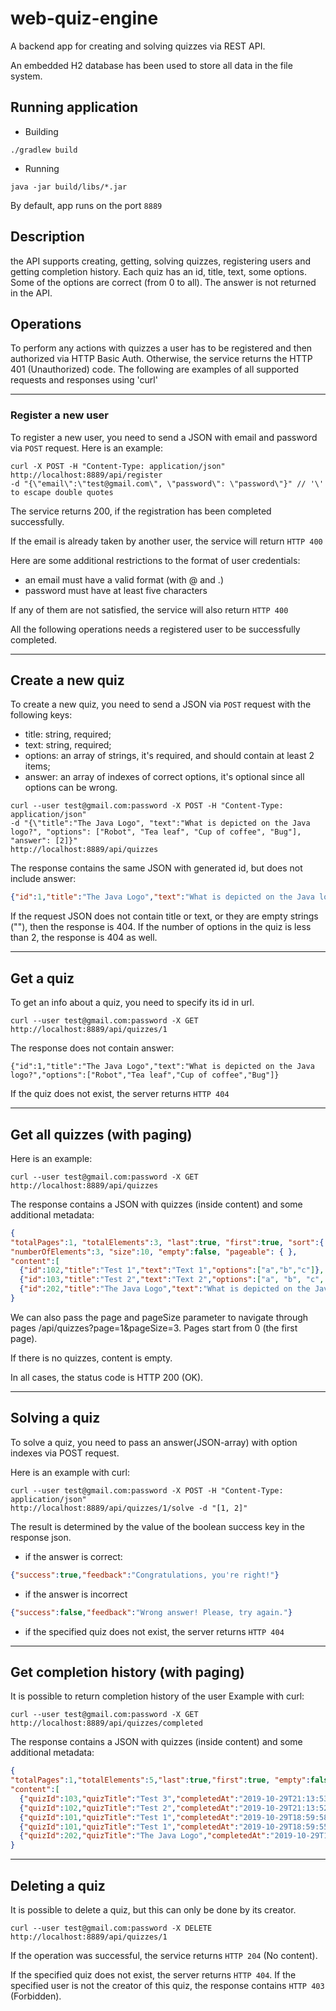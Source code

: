# web-quiz-engine
A backend app for creating and solving quizzes via REST API.

An embedded H2 database has been used to store all data in the file system.

## Running application
- Building
````
./gradlew build
````
- Running
````
java -jar build/libs/*.jar
````
By default, app runs on the port `8889`

## Description
the API supports creating, getting, solving quizzes, registering users and getting completion history. Each quiz has an id, title, text, some options. Some of the options are correct (from 0 to all). The answer is not returned in the API.

## Operations
To perform any actions with quizzes a user has to be registered and then authorized via HTTP Basic Auth. Otherwise, the service returns the HTTP 401 (Unauthorized) code.
The following are examples of all supported requests and responses using 'curl'

---

### Register a new user
To register a new user, you need to send a JSON with email and password via `POST` request. Here is an example:
```
curl -X POST -H "Content-Type: application/json" http://localhost:8889/api/register
-d "{\"email\":\"test@gmail.com\", \"password\": \"password\"}" // '\' to escape double quotes
```
The service returns 200, if the registration has been completed successfully.

If the email is already taken by another user, the service will return `HTTP 400`

Here are some additional restrictions to the format of user credentials:
- an email must have a valid format (with @ and .)
- password must have at least five characters

If any of them are not satisfied, the service will also return `HTTP 400`

All the following operations needs a registered user to be successfully completed.

---

## Create a new quiz
To create a new quiz, you need to send a JSON via `POST` request with the following keys:
- title: string, required;
- text: string, required;
- options: an array of strings, it's required, and should contain at least 2 items;
- answer: an array of indexes of correct options, it's optional since all options can be wrong.

```
curl --user test@gmail.com:password -X POST -H "Content-Type: application/json"
-d "{\"title":"The Java Logo", "text":"What is depicted on the Java logo?", "options": ["Robot", "Tea leaf", "Cup of coffee", "Bug"], "answer": [2]}"
http://localhost:8889/api/quizzes
```
The response contains the same JSON with generated id, but does not include answer:
```JSON
{"id":1,"title":"The Java Logo","text":"What is depicted on the Java logo?","options":["Robot","Tea leaf","Cup of coffee","Bug"]}
```
If the request JSON does not contain title or text, or they are empty strings (""), then the response is 404. If the number of options in the quiz is less than 2, the response is 404 as well.

---

## Get a quiz
To get an info about a quiz, you need to specify its id in url.
```
curl --user test@gmail.com:password -X GET http://localhost:8889/api/quizzes/1
```
The response does not contain answer:
```
{"id":1,"title":"The Java Logo","text":"What is depicted on the Java logo?","options":["Robot","Tea leaf","Cup of coffee","Bug"]}
```
If the quiz does not exist, the server returns `HTTP 404`

---

## Get all quizzes (with paging)
Here is an example:
```
curl --user test@gmail.com:password -X GET http://localhost:8889/api/quizzes
```
The response contains a JSON with quizzes (inside content) and some additional metadata:
```JSON
{
"totalPages":1, "totalElements":3, "last":true, "first":true, "sort":{ }, "number":0, 
"numberOfElements":3, "size":10, "empty":false, "pageable": { },
"content":[
  {"id":102,"title":"Test 1","text":"Text 1","options":["a","b","c"]},
  {"id":103,"title":"Test 2","text":"Text 2","options":["a", "b", "c", "d"]},
  {"id":202,"title":"The Java Logo","text":"What is depicted on the Java logo?","options":["Robot","Tea leaf","Cup of coffee","Bug"]}]
}
```
We can also pass the page and pageSize parameter to navigate through pages /api/quizzes?page=1&pageSize=3. Pages start from 0 (the first page).

If there is no quizzes, content is empty.

In all cases, the status code is HTTP 200 (OK).

---

## Solving a quiz
To solve a quiz, you need to pass an answer(JSON-array) with option indexes via POST request.

Here is an example with curl:
```
curl --user test@gmail.com:password -X POST -H "Content-Type: application/json" 
http://localhost:8889/api/quizzes/1/solve -d "[1, 2]"
```

The result is determined by the value of the boolean success key in the response json.
- if the answer is correct:
```JSON
{"success":true,"feedback":"Congratulations, you're right!"}
```
- if the answer is incorrect
```JSON
{"success":false,"feedback":"Wrong answer! Please, try again."}
```
- if the specified quiz does not exist, the server returns `HTTP 404`

---

## Get completion history (with paging)
It is possible to return completion history of the user
Example with curl:
```
curl --user test@gmail.com:password -X GET  http://localhost:8889/api/quizzes/completed
```
The response contains a JSON with quizzes (inside content) and some additional metadata:
```JSON
{
"totalPages":1,"totalElements":5,"last":true,"first":true, "empty":false,
"content":[
  {"quizId":103,"quizTitle":"Test 3","completedAt":"2019-10-29T21:13:53.779542"},
  {"quizId":102,"quizTitle":"Test 2","completedAt":"2019-10-29T21:13:52.324993"},
  {"quizId":101,"quizTitle":"Test 1","completedAt":"2019-10-29T18:59:58.387267"},
  {"quizId":101,"quizTitle":"Test 1","completedAt":"2019-10-29T18:59:55.303268"},
  {"quizId":202,"quizTitle":"The Java Logo","completedAt":"2019-10-29T18:59:54.033801"}]
}
```

---

## Deleting a quiz
It is possible to delete a quiz, but this can only be done by its creator.
```
curl --user test@gmail.com:password -X DELETE  http://localhost:8889/api/quizzes/1
```
If the operation was successful, the service returns `HTTP 204` (No content).

If the specified quiz does not exist, the server returns `HTTP 404`. If the specified user is not the creator of this quiz, the response contains `HTTP 403` (Forbidden).
